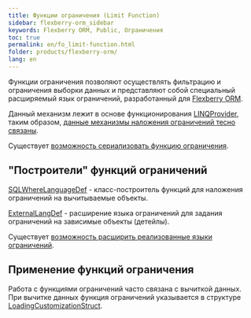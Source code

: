 ```yaml
---
title: Функции ограничения (Limit Function)
sidebar: flexberry-orm_sidebar
keywords: Flexberry ORM, Public, Ограничения
toc: true
permalink: en/fo_limit-function.html
folder: products/flexberry-orm/
lang: en
---
```


Функции ограничения позволяют осуществлять фильтрацию и ограничения выборки данных и представляют собой специальный расширяемый язык ограничений, разработанный для [Flexberry ORM](fo_flexberry-orm.html).

Данный механизм лежит в основе функционирования [LINQProvider](fo_linq-provider.html), таким образом, [данные механизмы наложения ограничений тесно связаны](fo_limitation.html).

Существует [возможность сериализовать функцию ограничения](fo_limit-function-serialization.html). 

## "Построители" функций ограничений

[SQLWhereLanguageDef](fo_function-list.html) - класс-построитель функций для наложения ограничений на вычитываемые объекты.

[ExternalLangDef](fo_external-lang-def.html) - расширение языка ограничений для задания ограничений на зависимые объекты (детейлы).

Существует [возможность расширить реализованные языки ограничений](fo_creation-function-when-using-language-def.html).

## Применение функций ограничения

Работа с функциями ограничений часто связана с вычиткой данных. При вычитке данных функция ограничений указывается в структуре [LoadingCustomizationStruct](fo_loading-customization-struct.html).
